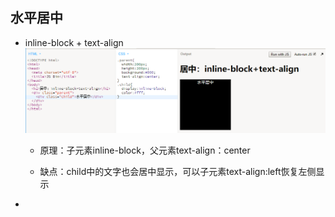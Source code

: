 ## 水平居中

* inline-block + text-align![](/assets/center_inline_block.png)

  * 原理：子元素inline-block，父元素text-align：center

  * 缺点：child中的文字也会居中显示，可以子元素text-align:left恢复左侧显示

* 


